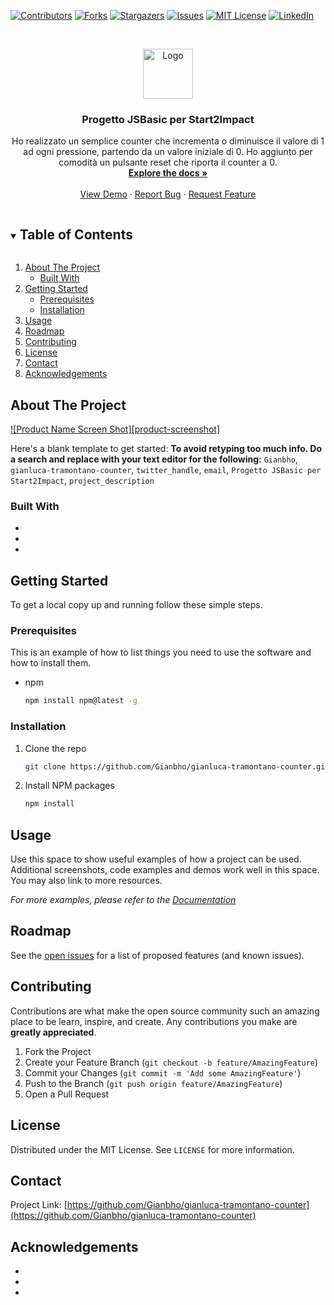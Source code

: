 
<!-- PROJECT SHIELDS -->
<!--
*** I'm using markdown "reference style" links for readability.
*** Reference links are enclosed in brackets [ ] instead of parentheses ( ).
*** See the bottom of this document for the declaration of the reference variables
*** for contributors-url, forks-url, etc. This is an optional, concise syntax you may use.
*** https://www.markdownguide.org/basic-syntax/#reference-style-links
-->
[![Contributors][contributors-shield]][contributors-url]
[![Forks][forks-shield]][forks-url]
[![Stargazers][stars-shield]][stars-url]
[![Issues][issues-shield]][issues-url]
[![MIT License][license-shield]][license-url]
[![LinkedIn][linkedin-shield]][linkedin-url]



<!-- PROJECT LOGO -->
<br />
<p align="center">
  <a href="https://github.com/Gianbho/gianluca-tramontano-counter">
    <img src="images/logo.png" alt="Logo" width="80" height="80">
  </a>

  <h3 align="center">Progetto JSBasic per Start2Impact</h3>

  <p align="center">
    Ho realizzato un semplice counter che incrementa o diminuisce il valore di 1 ad ogni pressione, partendo da un valore iniziale di 0. Ho aggiunto per comodità un pulsante reset che riporta il counter a 0.
    <br />
    <a href="https://github.com/Gianbho/gianluca-tramontano-counter"><strong>Explore the docs »</strong></a>
    <br />
    <br />
    <a href="https://github.com/Gianbho/gianluca-tramontano-counter">View Demo</a>
    ·
    <a href="https://github.com/Gianbho/gianluca-tramontano-counter/issues">Report Bug</a>
    ·
    <a href="https://github.com/Gianbho/gianluca-tramontano-counter/issues">Request Feature</a>
  </p>
</p>



<!-- TABLE OF CONTENTS -->
<details open="open">
  <summary><h2 style="display: inline-block">Table of Contents</h2></summary>
  <ol>
    <li>
      <a href="#about-the-project">About The Project</a>
      <ul>
        <li><a href="#built-with">Built With</a></li>
      </ul>
    </li>
    <li>
      <a href="#getting-started">Getting Started</a>
      <ul>
        <li><a href="#prerequisites">Prerequisites</a></li>
        <li><a href="#installation">Installation</a></li>
      </ul>
    </li>
    <li><a href="#usage">Usage</a></li>
    <li><a href="#roadmap">Roadmap</a></li>
    <li><a href="#contributing">Contributing</a></li>
    <li><a href="#license">License</a></li>
    <li><a href="#contact">Contact</a></li>
    <li><a href="#acknowledgements">Acknowledgements</a></li>
  </ol>
</details>



<!-- ABOUT THE PROJECT -->
## About The Project

[![Product Name Screen Shot][product-screenshot]](https://example.com)

Here's a blank template to get started:
**To avoid retyping too much info. Do a search and replace with your text editor for the following:**
`Gianbho`, `gianluca-tramontano-counter`, `twitter_handle`, `email`, `Progetto JSBasic per Start2Impact`, `project_description`


### Built With

* []()
* []()
* []()



<!-- GETTING STARTED -->
## Getting Started

To get a local copy up and running follow these simple steps.

### Prerequisites

This is an example of how to list things you need to use the software and how to install them.
* npm
  ```sh
  npm install npm@latest -g
  ```

### Installation

1. Clone the repo
   ```sh
   git clone https://github.com/Gianbho/gianluca-tramontano-counter.git
   ```
2. Install NPM packages
   ```sh
   npm install
   ```



<!-- USAGE EXAMPLES -->
## Usage

Use this space to show useful examples of how a project can be used. Additional screenshots, code examples and demos work well in this space. You may also link to more resources.

_For more examples, please refer to the [Documentation](https://example.com)_



<!-- ROADMAP -->
## Roadmap

See the [open issues](https://github.com/Gianbho/gianluca-tramontano-counter/issues) for a list of proposed features (and known issues).



<!-- CONTRIBUTING -->
## Contributing

Contributions are what make the open source community such an amazing place to be learn, inspire, and create. Any contributions you make are **greatly appreciated**.

1. Fork the Project
2. Create your Feature Branch (`git checkout -b feature/AmazingFeature`)
3. Commit your Changes (`git commit -m 'Add some AmazingFeature'`)
4. Push to the Branch (`git push origin feature/AmazingFeature`)
5. Open a Pull Request



<!-- LICENSE -->
## License

Distributed under the MIT License. See `LICENSE` for more information.



<!-- CONTACT -->
## Contact

Project Link: [https://github.com/Gianbho/gianluca-tramontano-counter](https://github.com/Gianbho/gianluca-tramontano-counter)



<!-- ACKNOWLEDGEMENTS -->
## Acknowledgements

* []()
* []()
* []()





<!-- MARKDOWN LINKS & IMAGES -->
<!-- https://www.markdownguide.org/basic-syntax/#reference-style-links -->
[contributors-shield]: https://img.shields.io/github/contributors/Gianbho/repo.svg?style=for-the-badge
[contributors-url]: https://github.com/Gianbho/repo/graphs/contributors
[forks-shield]: https://img.shields.io/github/forks/Gianbho/repo.svg?style=for-the-badge
[forks-url]: https://github.com/Gianbho/repo/network/members
[stars-shield]: https://img.shields.io/github/stars/Gianbho/repo.svg?style=for-the-badge
[stars-url]: https://github.com/Gianbho/repo/stargazers
[issues-shield]: https://img.shields.io/github/issues/Gianbho/repo.svg?style=for-the-badge
[issues-url]: https://github.com/Gianbho/repo/issues
[license-shield]: https://img.shields.io/github/license/Gianbho/repo.svg?style=for-the-badge
[license-url]: https://github.com/Gianbho/repo/blob/master/LICENSE.txt
[linkedin-shield]: https://img.shields.io/badge/-LinkedIn-black.svg?style=for-the-badge&logo=linkedin&colorB=555
[linkedin-url]: https://linkedin.com/in/Gianbho
